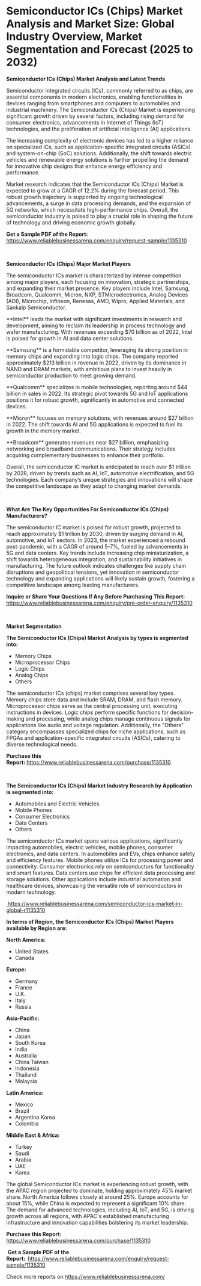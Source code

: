 <p><h1>Semiconductor ICs (Chips) Market Analysis and Market Size: Global Industry Overview, Market Segmentation and Forecast (2025 to 2032)</h1></p><p><strong>Semiconductor ICs (Chips) Market Analysis and Latest Trends</strong></p>
<p><p>Semiconductor integrated circuits (ICs), commonly referred to as chips, are essential components in modern electronics, enabling functionalities in devices ranging from smartphones and computers to automobiles and industrial machinery. The Semiconductor ICs (Chips) Market is experiencing significant growth driven by several factors, including rising demand for consumer electronics, advancements in Internet of Things (IoT) technologies, and the proliferation of artificial intelligence (AI) applications. </p><p>The increasing complexity of electronic devices has led to a higher reliance on specialized ICs, such as application-specific integrated circuits (ASICs) and system-on-chip (SoC) solutions. Additionally, the shift towards electric vehicles and renewable energy solutions is further propelling the demand for innovative chip designs that enhance energy efficiency and performance.</p><p>Market research indicates that the Semiconductor ICs (Chips) Market is expected to grow at a CAGR of 12.2% during the forecast period. This robust growth trajectory is supported by ongoing technological advancements, a surge in data processing demands, and the expansion of 5G networks, which necessitate high-performance chips. Overall, the semiconductor industry is poised to play a crucial role in shaping the future of technology and driving economic growth globally.</p></p>
<p><strong>Get a Sample PDF of the Report:&nbsp;</strong> <a href="https://www.reliablebusinessarena.com/enquiry/request-sample/1135310?utm_campaign=3163&utm_medium=2&utm_source=Github&utm_content=ia&utm_term=25032025&utm_id=semiconductor-ics-chips">https://www.reliablebusinessarena.com/enquiry/request-sample/1135310</a></p>
<p>&nbsp;</p>
<p><strong>Semiconductor ICs (Chips) Major Market Players</strong></p>
<p><p>The semiconductor ICs market is characterized by intense competition among major players, each focusing on innovation, strategic partnerships, and expanding their market presence. Key players include Intel, Samsung, Broadcom, Qualcomm, Micron, NXP, STMicroelectronics, Analog Devices (ADI), Microchip, Infineon, Renesas, AMD, Wipro, Applied Materials, and Sankalp Semiconductor.</p><p>**Intel** leads the market with significant investments in research and development, aiming to reclaim its leadership in process technology and wafer manufacturing. With revenues exceeding $70 billion as of 2022, Intel is poised for growth in AI and data center solutions.</p><p>**Samsung** is a formidable competitor, leveraging its strong position in memory chips and expanding into logic chips. The company reported approximately $213 billion in revenue in 2022, driven by its dominance in NAND and DRAM markets, with ambitious plans to invest heavily in semiconductor production to meet growing demand.</p><p>**Qualcomm** specializes in mobile technologies, reporting around $44 billion in sales in 2022. Its strategic pivot towards 5G and IoT applications positions it for robust growth, significantly in automotive and connected devices.</p><p>**Micron** focuses on memory solutions, with revenues around $27 billion in 2022. The shift towards AI and 5G applications is expected to fuel its growth in the memory market.</p><p>**Broadcom** generates revenues near $27 billion, emphasizing networking and broadband communications. Their strategy includes acquiring complementary businesses to enhance their portfolio.</p><p>Overall, the semiconductor IC market is anticipated to reach over $1 trillion by 2028, driven by trends such as AI, IoT, automotive electrification, and 5G technologies. Each company’s unique strategies and innovations will shape the competitive landscape as they adapt to changing market demands.</p></p>
<p>&nbsp;</p>
<p><strong>What Are The Key Opportunities For Semiconductor ICs (Chips) Manufacturers?</strong></p>
<p><p>The semiconductor IC market is poised for robust growth, projected to reach approximately $1 trillion by 2030, driven by surging demand in AI, automotive, and IoT sectors. In 2023, the market experienced a rebound post-pandemic, with a CAGR of around 5-7%, fueled by advancements in 5G and data centers. Key trends include increasing chip miniaturization, a shift towards heterogeneous integration, and sustainability initiatives in manufacturing. The future outlook indicates challenges like supply chain disruptions and geopolitical tensions, yet innovation in semiconductor technology and expanding applications will likely sustain growth, fostering a competitive landscape among leading manufacturers.</p></p>
<p><strong>Inquire or Share Your Questions If Any Before Purchasing This Report:</strong> <a href="https://www.reliablebusinessarena.com/enquiry/pre-order-enquiry/1135310?utm_campaign=3163&utm_medium=2&utm_source=Github&utm_content=ia&utm_term=25032025&utm_id=semiconductor-ics-chips">https://www.reliablebusinessarena.com/enquiry/pre-order-enquiry/1135310</a></p>
<p>&nbsp;</p>
<p><strong>Market Segmentation</strong></p>
<p><strong>The Semiconductor ICs (Chips) Market Analysis by types is segmented into:</strong></p>
<p><ul><li>Memory Chips</li><li>Microprocessor Chips</li><li>Logic Chips</li><li>Analog Chips</li><li>Others</li></ul></p>
<p><p>The semiconductor ICs (chips) market comprises several key types. Memory chips store data and include SRAM, DRAM, and flash memory. Microprocessor chips serve as the central processing unit, executing instructions in devices. Logic chips perform specific functions for decision-making and processing, while analog chips manage continuous signals for applications like audio and voltage regulation. Additionally, the "Others" category encompasses specialized chips for niche applications, such as FPGAs and application-specific integrated circuits (ASICs), catering to diverse technological needs.</p></p>
<p><strong>Purchase this Report:&nbsp;</strong><a href="https://www.reliablebusinessarena.com/purchase/1135310?utm_campaign=3163&utm_medium=2&utm_source=Github&utm_content=ia&utm_term=25032025&utm_id=semiconductor-ics-chips">https://www.reliablebusinessarena.com/purchase/1135310</a></p>
<p>&nbsp;</p>
<p><strong>The Semiconductor ICs (Chips) Market Industry Research by Application is segmented into:</strong></p>
<p><ul><li>Automobiles and Electric Vehicles</li><li>Mobile Phones</li><li>Consumer Electronics</li><li>Data Centers</li><li>Others</li></ul></p>
<p><p>The semiconductor ICs market spans various applications, significantly impacting automobiles, electric vehicles, mobile phones, consumer electronics, and data centers. In automobiles and EVs, chips enhance safety and efficiency features. Mobile phones utilize ICs for processing power and connectivity. Consumer electronics rely on semiconductors for functionality and smart features. Data centers use chips for efficient data processing and storage solutions. Other applications include industrial automation and healthcare devices, showcasing the versatile role of semiconductors in modern technology.</p></p>
<p><a href="https://www.reliablebusinessarena.com/semiconductor-ics-market-in-global-r1135310?utm_campaign=3163&utm_medium=2&utm_source=Github&utm_content=ia&utm_term=25032025&utm_id=semiconductor-ics-chips">&nbsp;https://www.reliablebusinessarena.com/semiconductor-ics-market-in-global-r1135310</a></p>
<p><strong>In terms of Region, the Semiconductor ICs (Chips) Market Players available by Region are:</strong></p>
<p>
    <p> <strong> North America: </strong>
        <ul>
            <li>United States</li>
            <li>Canada</li>
        </ul>
        </p> 
    <p> <strong> Europe: </strong>
        <ul>
            <li>Germany</li>
            <li>France</li>
            <li>U.K.</li>
            <li>Italy</li>
            <li>Russia</li>
        </ul>
        </p> 
    <p> <strong> Asia-Pacific: </strong>
        <ul>
            <li>China</li>
            <li>Japan</li>
            <li>South Korea</li>
            <li>India</li>
            <li>Australia</li>
            <li>China Taiwan</li>
            <li>Indonesia</li>
            <li>Thailand</li>
            <li>Malaysia</li>
        </ul>
        </p> 
    <p> <strong> Latin America: </strong>
        <ul>
            <li>Mexico</li>
            <li>Brazil</li>
            <li>Argentina Korea</li>
            <li>Colombia</li>
        </ul>
        </p> 
    <p> <strong> Middle East & Africa: </strong>
        <ul>
            <li>Turkey</li>
            <li>Saudi</li>
            <li>Arabia</li>
            <li>UAE</li>
            <li>Korea</li>
        </ul>
    </p>
    </p>
<p><p>The global Semiconductor ICs market is experiencing robust growth, with the APAC region projected to dominate, holding approximately 45% market share. North America follows closely at around 25%. Europe accounts for about 15%, while China is expected to represent a significant 10% share. The demand for advanced technologies, including AI, IoT, and 5G, is driving growth across all regions, with APAC's established manufacturing infrastructure and innovation capabilities bolstering its market leadership.</p></p>
<p><strong>Purchase this Report: </strong><a href="https://www.reliablebusinessarena.com/purchase/1135310?utm_campaign=3163&utm_medium=2&utm_source=Github&utm_content=ia&utm_term=25032025&utm_id=semiconductor-ics-chips">https://www.reliablebusinessarena.com/purchase/1135310</a></p>
<p>&nbsp;<strong>Get a Sample PDF of the Report:&nbsp;&nbsp;</strong><a href="https://www.reliablebusinessarena.com/enquiry/request-sample/1135310?utm_campaign=3163&utm_medium=2&utm_source=Github&utm_content=ia&utm_term=25032025&utm_id=semiconductor-ics-chips">https://www.reliablebusinessarena.com/enquiry/request-sample/1135310</a></p>
<p><strong></strong></p>
<p>Check more reports on <a href="https://www.reliablebusinessarena.com/?utm_campaign=3163&utm_medium=2&utm_source=Github&utm_content=ia&utm_term=25032025&utm_id=semiconductor-ics-chips">https://www.reliablebusinessarena.com/</a></p>